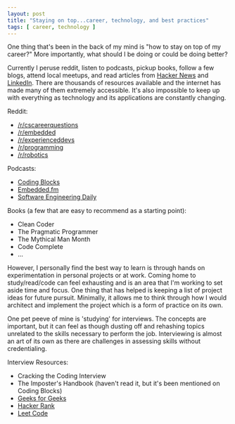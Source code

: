 ```yaml
---
layout: post
title: "Staying on top...career, technology, and best practices"
tags: [ career, technology ]
---
```


One thing that's been in the back of my mind is "how to stay on top of my career?"  More importantly, what should I be doing or could be doing better?

Currently I peruse reddit, listen to podcasts, pickup books, follow a few blogs, attend local meetups, and read articles from [Hacker News](https://news.ycombinator.com/) and [LinkedIn](https://www.linkedin.com).  There are thousands of resources available and the internet has made many of them extremely accessible.  It's also impossible to keep up with everything as technology and its applications are constantly changing.

Reddit:
* [/r/cscareerquestions](https://www.reddit.com/r/cscareerquestions/)
* [/r/embedded](https://www.reddit.com/r/embedded/)
* [/r/experienceddevs](https://www.reddit.com/r/ExperiencedDevs/)
* [/r/programming](https://www.reddit.com/r/programming/)
* [/r/robotics](https://www.reddit.com/r/robotics/)

Podcasts:
* [Coding Blocks](https://www.codingblocks.net/)
* [Embedded.fm](https://www.embedded.fm/)
* [Software Engineering Daily](https://softwareengineeringdaily.com/)

Books (a few that are easy to recommend as a starting point):
* Clean Coder
* The Pragmatic Programmer
* The Mythical Man Month
* Code Complete
* ...

However, I personally find the best way to learn is through hands on experimentation in personal projects or at work.  Coming home to study/read/code can feel exhausting and is an area that I'm working to set aside time and focus.  One thing that has helped is keeping a list of project ideas for future pursuit.  Minimally, it allows me to think through how I would architect and implement the project which is a form of practice on its own.

One pet peeve of mine is 'studying' for interviews.  The concepts are important, but it can feel as though dusting off and rehashing topics unrelated to the skills necessary to perform the job.  Interviewing is almost an art of its own as there are challenges in assessing skills without credentialing.

Interview Resources:
* Cracking the Coding Interview
* The Imposter's Handbook (haven't read it, but it's been mentioned on Coding Blocks)
* [Geeks for Geeks](https://www.geeksforgeeks.org/)
* [Hacker Rank](https://www.hackerrank.com/)
* [Leet Code](https://leetcode.com/)
